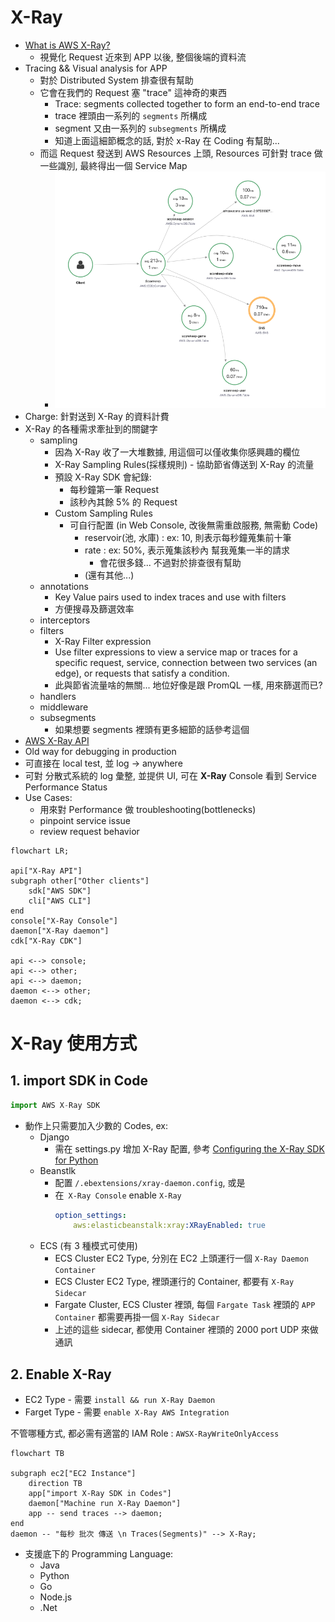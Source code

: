 
# X-Ray

- [What is AWS X-Ray?](https://docs.aws.amazon.com/xray/latest/devguide/aws-xray.html)
    - 視覺化 Request 近來到 APP 以後, 整個後端的資料流
- Tracing && Visual analysis for APP
    - 對於 Distributed System 排查很有幫助
    - 它會在我們的 Request 塞 "trace" 這神奇的東西
        - Trace: segments collected together to form an end-to-end trace
        - trace 裡頭由一系列的 `segments` 所構成
        - segment 又由一系列的 `subsegments` 所構成
        - 知道上面這細節概念的話, 對於 x-Ray 在 Coding 有幫助...
    - 而這 Request 發送到 AWS Resources 上頭, Resources 可針對 trace 做一些識別, 最終得出一個 Service Map
        - ![X-Ray graph](./img/x-ray_graph.png)
- Charge: 針對送到 X-Ray 的資料計費
- X-Ray 的各種需求牽扯到的關鍵字
    - sampling
        - 因為 X-Ray 收了一大堆數據, 用這個可以僅收集你感興趣的欄位
        - X-Ray Sampling Rules(採樣規則) - 協助節省傳送到 X-Ray 的流量
        - 預設 X-Ray SDK 會紀錄:
            - 每秒鐘第一筆 Request
            - 該秒內其餘 5% 的 Request
        - Custom Sampling Rules
            - 可自行配置 (in Web Console, 改後無需重啟服務, 無需動 Code)
                - reservoir(池, 水庫) : ex: 10, 則表示每秒鐘蒐集前十筆
                - rate               : ex: 50%, 表示蒐集該秒內 幫我蒐集一半的請求
                    - 會花很多錢... 不過對於排查很有幫助
                - (還有其他...)
    - annotations
        - Key Value pairs used to index traces and use with filters
        - 方便搜尋及篩選效率
    - interceptors
    - filters
        - X-Ray Filter expression
        - Use filter expressions to view a service map or traces for a specific request, service, connection between two services (an edge), or requests that satisfy a condition.
        - 此與節省流量啥的無關... 地位好像是跟 PromQL 一樣, 用來篩選而已?
    - handlers
    - middleware
    - subsegments 
        - 如果想要 segments 裡頭有更多細節的話參考這個
- [AWS X-Ray API](https://docs.aws.amazon.com/xray/latest/devguide/xray-api.html)
- Old way for debugging in production
- 可直接在 local test, 並 log -> anywhere
- 可對 分散式系統的 log 彙整, 並提供 UI, 可在 **X-Ray** Console 看到 Service Performance Status
- Use Cases:
    - 用來對 Performance 做 troubleshooting(bottlenecks)
    - pinpoint service issue
    - review request behavior

```mermaid
flowchart LR;

api["X-Ray API"]
subgraph other["Other clients"]
    sdk["AWS SDK"]
    cli["AWS CLI"]
end
console["X-Ray Console"]
daemon["X-Ray daemon"]
cdk["X-Ray CDK"]

api <--> console;
api <--> other;
api <--> daemon;
daemon <--> other;
daemon <--> cdk;
```


# X-Ray 使用方式

## 1. import SDK in Code 

```js
import AWS X-Ray SDK
```

- 動作上只需要加入少數的 Codes, ex:
    - Django
        - 需在 settings.py 增加 X-Ray 配置, 參考 [Configuring the X-Ray SDK for Python](https://docs.aws.amazon.com/xray/latest/devguide/xray-sdk-python-configuration.html)
    - Beanstlk
        - 配置 `/.ebextensions/xray-daemon.config`, 或是
        - 在` X-Ray Console` enable `X-Ray`
            ```yaml
            option_settings:
                aws:elasticbeanstalk:xray:XRayEnabled: true
            ```
    - ECS (有 3 種模式可使用)
        - ECS Cluster EC2 Type, 分別在 EC2 上頭運行一個 `X-Ray Daemon Container`
        - ECS Cluster EC2 Type, 裡頭運行的 Container, 都要有 `X-Ray Sidecar`
        - Fargate Cluster, ECS Cluster 裡頭, 每個 `Fargate Task` 裡頭的 `APP Container` 都需要再掛一個 `X-Ray Sidecar`
        - 上述的這些 sidecar, 都使用 Container 裡頭的 2000 port UDP 來做通訊


## 2. Enable X-Ray

- EC2 Type - 需要 `install && run X-Ray Daemon`
- Farget Type - 需要 `enable X-Ray AWS Integration`

不管哪種方式, 都必需有適當的 IAM Role : `AWSX-RayWriteOnlyAccess`

```mermaid
flowchart TB

subgraph ec2["EC2 Instance"]
    direction TB
    app["import X-Ray SDK in Codes"]
    daemon["Machine run X-Ray Daemon"]
    app -- send traces --> daemon;
end
daemon -- "每秒 批次 傳送 \n Traces(Segments)" --> X-Ray;
```

- 支援底下的 Programming Language:
    - Java
    - Python
    - Go
    - Node.js
    - .Net

